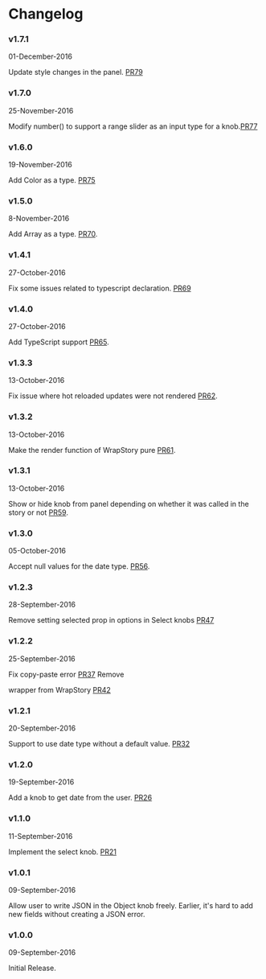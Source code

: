 # Changelog

### v1.7.1

01-December-2016

Update style changes in the panel. [PR79](https://github.com/storybooks/storybook-addon-knobs/pull/79)

### v1.7.0

25-November-2016

Modify number() to support a range slider as an input type for a knob.[PR77](https://github.com/storybooks/storybook-addon-knobs/pull/77)

### v1.6.0

19-November-2016

Add Color as a type. [PR75](https://github.com/storybooks/storybook-addon-knobs/pull/75)

### v1.5.0

8-November-2016

Add Array as a type. [PR70](https://github.com/storybooks/storybook-addon-knobs/pull/70).

### v1.4.1

27-October-2016

Fix some issues related to typescript declaration. [PR69](<Typescript declaration updates>)

### v1.4.0

27-October-2016

Add TypeScript support [PR65](https://github.com/kadirahq/storybook-addon-knobs/pull/65).

### v1.3.3

13-October-2016

Fix issue where hot reloaded updates were not rendered [PR62](https://github.com/kadirahq/storybook-addon-knobs/pull/62).

### v1.3.2

13-October-2016

Make the render function of WrapStory pure [PR61](https://github.com/kadirahq/storybook-addon-knobs/pull/61).

### v1.3.1

13-October-2016

Show or hide knob from panel depending on whether it was called in the story or not [PR59](https://github.com/kadirahq/storybook-addon-knobs/pull/59).

### v1.3.0

05-October-2016

Accept null values for the date type. [PR56](https://github.com/kadirahq/storybook-addon-knobs/pull/56).

### v1.2.3

28-September-2016

Remove setting selected prop in options in Select knobs [PR47](https://github.com/kadirahq/storybook-addon-knobs/pull/47)

### v1.2.2

25-September-2016

Fix copy-paste error [PR37](https://github.com/kadirahq/storybook-addon-knobs/pull/37)
Remove <div> wrapper from WrapStory [PR42](https://github.com/kadirahq/storybook-addon-knobs/pull/42)

### v1.2.1

20-September-2016

Support to use date type without a default value. [PR32](https://github.com/kadirahq/storybook-addon-knobs/pull/32)

### v1.2.0

19-September-2016

Add a knob to get date from the user. [PR26](https://github.com/kadirahq/storybook-addon-knobs/pull/26)

### v1.1.0

11-September-2016

Implement the select knob. [PR21](https://github.com/kadirahq/storybook-addon-knobs/pull/21)

### v1.0.1

09-September-2016

Allow user to write JSON in the Object knob freely.
Earlier, it's hard to add new fields without creating a JSON error.

### v1.0.0

09-September-2016

Initial Release.
